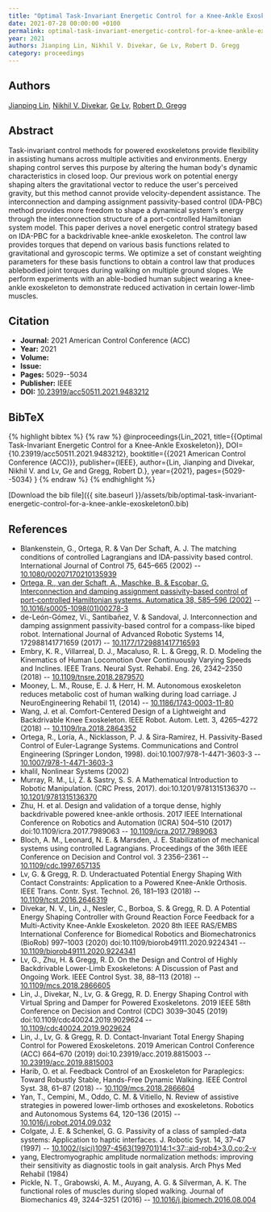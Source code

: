 ```yaml
---
title: "Optimal Task-Invariant Energetic Control for a Knee-Ankle Exoskeleton"
date: 2021-07-28 00:00:00 +0100
permalink: optimal-task-invariant-energetic-control-for-a-knee-ankle-exoskeleton0
year: 2021
authors: Jianping Lin, Nikhil V. Divekar, Ge Lv, Robert D. Gregg
category: proceedings
---
```

 
## Authors
[Jianping Lin](authors/jianping-lin), [Nikhil V. Divekar](authors/nikhil-v-divekar), [Ge Lv](authors/ge-lv), [Robert D. Gregg](authors/robert-d-gregg)
 
## Abstract
Task-invariant control methods for powered exoskeletons provide flexibility in assisting humans across multiple activities and environments. Energy shaping control serves this purpose by altering the human body's dynamic characteristics in closed loop. Our previous work on potential energy shaping alters the gravitational vector to reduce the user's perceived gravity, but this method cannot provide velocity-dependent assistance. The interconnection and damping assignment passivity-based control (IDA-PBC) method provides more freedom to shape a dynamical system's energy through the interconnection structure of a port-controlled Hamiltonian system model. This paper derives a novel energetic control strategy based on IDA-PBC for a backdrivable knee-ankle exoskeleton. The control law provides torques that depend on various basis functions related to gravitational and gyroscopic terms. We optimize a set of constant weighting parameters for these basis functions to obtain a control law that produces ablebodied joint torques during walking on multiple ground slopes. We perform experiments with an able-bodied human subject wearing a knee-ankle exoskeleton to demonstrate reduced activation in certain lower-limb muscles.
 
## Citation
- **Journal:** 2021 American Control Conference (ACC)
- **Year:** 2021
- **Volume:** 
- **Issue:** 
- **Pages:** 5029--5034
- **Publisher:** IEEE
- **DOI:** [10.23919/acc50511.2021.9483212](https://doi.org/10.23919/acc50511.2021.9483212)
 
## BibTeX
{% highlight bibtex %}
{% raw %}
@inproceedings{Lin_2021,
  title={{Optimal Task-Invariant Energetic Control for a Knee-Ankle Exoskeleton}},
  DOI={10.23919/acc50511.2021.9483212},
  booktitle={{2021 American Control Conference (ACC)}},
  publisher={IEEE},
  author={Lin, Jianping and Divekar, Nikhil V. and Lv, Ge and Gregg, Robert D.},
  year={2021},
  pages={5029--5034}
}
{% endraw %}
{% endhighlight %}
 
[Download the bib file]({{ site.baseurl }}/assets/bib/optimal-task-invariant-energetic-control-for-a-knee-ankle-exoskeleton0.bib)
 
## References
- Blankenstein, G., Ortega, R. & Van Der Schaft, A. J. The matching conditions of controlled Lagrangians and IDA-passivity based control. International Journal of Control 75, 645–665 (2002) -- [10.1080/00207170210135939](https://doi.org/10.1080/00207170210135939)
- [Ortega, R., van der Schaft, A., Maschke, B. & Escobar, G. Interconnection and damping assignment passivity-based control of port-controlled Hamiltonian systems. Automatica 38, 585–596 (2002)](interconnection-and-damping-assignment-passivity-based-control-of-port-controlled-hamiltonian-systems) -- [10.1016/s0005-1098(01)00278-3](https://doi.org/10.1016/s0005-1098(01)00278-3)
- de-León-Gómez, Ví., Santibañez, V. & Sandoval, J. Interconnection and damping assignment passivity-based control for a compass-like biped robot. International Journal of Advanced Robotic Systems 14, 172988141771659 (2017) -- [10.1177/1729881417716593](https://doi.org/10.1177/1729881417716593)
- Embry, K. R., Villarreal, D. J., Macaluso, R. L. & Gregg, R. D. Modeling the Kinematics of Human Locomotion Over Continuously Varying Speeds and Inclines. IEEE Trans. Neural Syst. Rehabil. Eng. 26, 2342–2350 (2018) -- [10.1109/tnsre.2018.2879570](https://doi.org/10.1109/tnsre.2018.2879570)
- Mooney, L. M., Rouse, E. J. & Herr, H. M. Autonomous exoskeleton reduces metabolic cost of human walking during load carriage. J NeuroEngineering Rehabil 11, (2014) -- [10.1186/1743-0003-11-80](https://doi.org/10.1186/1743-0003-11-80)
- Wang, J. et al. Comfort-Centered Design of a Lightweight and Backdrivable Knee Exoskeleton. IEEE Robot. Autom. Lett. 3, 4265–4272 (2018) -- [10.1109/lra.2018.2864352](https://doi.org/10.1109/lra.2018.2864352)
- Ortega, R., Loría, A., Nicklasson, P. J. & Sira-Ramírez, H. Passivity-Based Control of Euler-Lagrange Systems. Communications and Control Engineering (Springer London, 1998). doi:10.1007/978-1-4471-3603-3 -- [10.1007/978-1-4471-3603-3](https://doi.org/10.1007/978-1-4471-3603-3)
- khalil, Nonlinear Systems (2002)
- Murray, R. M., Li, Z. & Sastry, S. S. A Mathematical Introduction to Robotic Manipulation. (CRC Press, 2017). doi:10.1201/9781315136370 -- [10.1201/9781315136370](https://doi.org/10.1201/9781315136370)
- Zhu, H. et al. Design and validation of a torque dense, highly backdrivable powered knee-ankle orthosis. 2017 IEEE International Conference on Robotics and Automation (ICRA) 504–510 (2017) doi:10.1109/icra.2017.7989063 -- [10.1109/icra.2017.7989063](https://doi.org/10.1109/icra.2017.7989063)
- Bloch, A. M., Leonard, N. E. & Marsden, J. E. Stabilization of mechanical systems using controlled Lagrangians. Proceedings of the 36th IEEE Conference on Decision and Control vol. 3 2356–2361 -- [10.1109/cdc.1997.657135](https://doi.org/10.1109/cdc.1997.657135)
- Lv, G. & Gregg, R. D. Underactuated Potential Energy Shaping With Contact Constraints: Application to a Powered Knee-Ankle Orthosis. IEEE Trans. Contr. Syst. Technol. 26, 181–193 (2018) -- [10.1109/tcst.2016.2646319](https://doi.org/10.1109/tcst.2016.2646319)
- Divekar, N. V., Lin, J., Nesler, C., Borboa, S. & Gregg, R. D. A Potential Energy Shaping Controller with Ground Reaction Force Feedback for a Multi-Activity Knee-Ankle Exoskeleton. 2020 8th IEEE RAS/EMBS International Conference for Biomedical Robotics and Biomechatronics (BioRob) 997–1003 (2020) doi:10.1109/biorob49111.2020.9224341 -- [10.1109/biorob49111.2020.9224341](https://doi.org/10.1109/biorob49111.2020.9224341)
- Lv, G., Zhu, H. & Gregg, R. D. On the Design and Control of Highly Backdrivable Lower-Limb Exoskeletons: A Discussion of Past and Ongoing Work. IEEE Control Syst. 38, 88–113 (2018) -- [10.1109/mcs.2018.2866605](https://doi.org/10.1109/mcs.2018.2866605)
- Lin, J., Divekar, N., Lv, G. & Gregg, R. D. Energy Shaping Control with Virtual Spring and Damper for Powered Exoskeletons. 2019 IEEE 58th Conference on Decision and Control (CDC) 3039–3045 (2019) doi:10.1109/cdc40024.2019.9029624 -- [10.1109/cdc40024.2019.9029624](https://doi.org/10.1109/cdc40024.2019.9029624)
- Lin, J., Lv, G. & Gregg, R. D. Contact-Invariant Total Energy Shaping Control for Powered Exoskeletons. 2019 American Control Conference (ACC) 664–670 (2019) doi:10.23919/acc.2019.8815003 -- [10.23919/acc.2019.8815003](https://doi.org/10.23919/acc.2019.8815003)
- Harib, O. et al. Feedback Control of an Exoskeleton for Paraplegics: Toward Robustly Stable, Hands-Free Dynamic Walking. IEEE Control Syst. 38, 61–87 (2018) -- [10.1109/mcs.2018.2866604](https://doi.org/10.1109/mcs.2018.2866604)
- Yan, T., Cempini, M., Oddo, C. M. & Vitiello, N. Review of assistive strategies in powered lower-limb orthoses and exoskeletons. Robotics and Autonomous Systems 64, 120–136 (2015) -- [10.1016/j.robot.2014.09.032](https://doi.org/10.1016/j.robot.2014.09.032)
- Colgate, J. E. & Schenkel, G. G. Passivity of a class of sampled-data systems: Application to haptic interfaces. J. Robotic Syst. 14, 37–47 (1997) -- [10.1002/(sici)1097-4563(199701)14:1<37::aid-rob4>3.0.co;2-v](https://doi.org/10.1002/(sici)1097-4563(199701)14:1<37::aid-rob4>3.0.co;2-v)
- yang, Electromyographic amplitude normalization methods: improving their sensitivity as diagnostic tools in gait analysis. Arch Phys Med Rehabil (1984)
- Pickle, N. T., Grabowski, A. M., Auyang, A. G. & Silverman, A. K. The functional roles of muscles during sloped walking. Journal of Biomechanics 49, 3244–3251 (2016) -- [10.1016/j.jbiomech.2016.08.004](https://doi.org/10.1016/j.jbiomech.2016.08.004)

